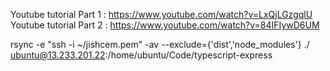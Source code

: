 Youtube tutorial Part 1 : https://www.youtube.com/watch?v=LxQjLGzgqlU <br />
Youtube tutorial Part 2 : https://www.youtube.com/watch?v=84IFIywD6UM

rsync -e "ssh -i ~/jishcem.pem" -av --exclude={'dist','node_modules'} ./ ubuntu@13.233.201.22:/home/ubuntu/Code/typescript-express
